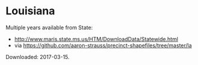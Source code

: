 # Louisiana

Multiple years available from State:

- http://www.maris.state.ms.us/HTM/DownloadData/Statewide.html
- via https://github.com/aaron-strauss/precinct-shapefiles/tree/master/la

Downloaded: 2017-03-15.